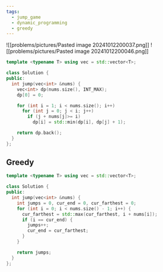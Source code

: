 ```yaml
---
tags:
  - jump_game
  - dynamic_programming
  - greedy
---
```

![[problems/pictures/Pasted image 20241012200037.png]]
![[problems/pictures/Pasted image 20241012200046.png]]

```c++
template <typename T> using vec = std::vector<T>;

class Solution {
public:
  int jump(vec<int> &nums) {
    vec<int> dp(nums.size(), INT_MAX);
    dp[0] = 0;

    for (int i = 1; i < nums.size(); i++)
      for (int j = 0; j < i; j++)
        if (j + nums[j]>= i)
          dp[i] = std::min(dp[i], dp[j] + 1);

    return dp.back();
  }
};
```

## Greedy

```c++
template <typename T> using vec = std::vector<T>;

class Solution {
public:
  int jump(vec<int> &nums) {
    int jumps = 0, cur_end = 0, cur_farthest = 0;
    for (int i = 0; i < nums.size() - 1; i++) {
      cur_farthest = std::max(cur_farthest, i + nums[i]);
      if (i == cur_end) {
        jumps++;
        cur_end = cur_farthest;
      }
    }

    return jumps;
  }
};
```